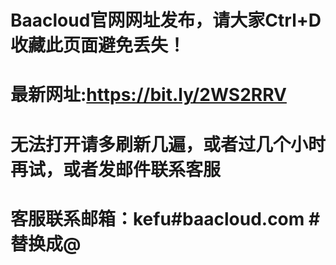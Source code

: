 # Baacloud官网网址发布，请大家Ctrl+D收藏此页面避免丢失！

# 最新网址:https://bit.ly/2WS2RRV

# 无法打开请多刷新几遍，或者过几个小时再试，或者发邮件联系客服
# 客服联系邮箱：kefu#baacloud.com #替换成@
